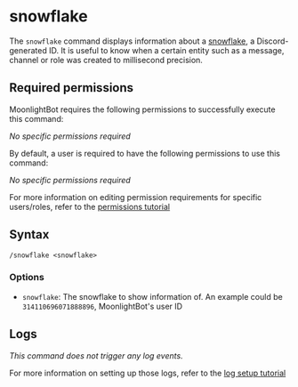 # snowflake

The `snowflake` command displays information about a [snowflake](https://discord.com/developers/docs/reference#snowflakes), a Discord-generated ID. It is useful to know when a certain entity such as a message, channel or role was created to millisecond precision.

## Required permissions

MoonlightBot requires the following permissions to successfully execute this command:

*No specific permissions required*

By default, a user is required to have the following permissions to use this command:

*No specific permissions required*

For more information on editing permission requirements for specific users/roles, refer to the [permissions tutorial](/start-up/permission-tutorial.md)

## Syntax

```text
/snowflake <snowflake>
```

### Options

* `snowflake`: The snowflake to show information of. An example could be `314110696071888896`, MoonlightBot's user ID

## Logs

*This command does not trigger any log events.*

For more information on setting up those logs, refer to the [log setup tutorial](/README.md#logging)
